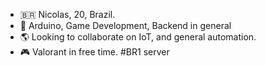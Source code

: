 - 🇧🇷 Nicolas, 20, Brazil.
- 👀 Arduino, Game Development, Backend in general
- 🌎 Looking to collaborate on IoT, and general automation. 
- 🎮 Valorant in free time. #BR1 server
